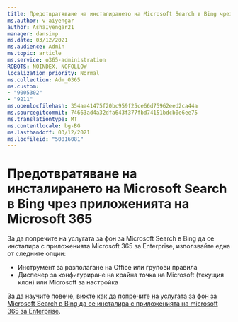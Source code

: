 ```yaml
---
title: Предотвратяване на инсталирането на Microsoft Search в Bing чрез приложенията на Microsoft 365
ms.author: v-aiyengar
author: AshaIyengar21
manager: dansimp
ms.date: 03/12/2021
ms.audience: Admin
ms.topic: article
ms.service: o365-administration
ROBOTS: NOINDEX, NOFOLLOW
localization_priority: Normal
ms.collection: Adm_O365
ms.custom:
- "9005302"
- "9211"
ms.openlocfilehash: 354aa41475f20bc959f25ce66d75962eed2ca44a
ms.sourcegitcommit: 74663ad4a32dfa643f377fbd74151bdcb0e6ee75
ms.translationtype: MT
ms.contentlocale: bg-BG
ms.lasthandoff: 03/12/2021
ms.locfileid: "50816081"
---
```

# <a name="prevent-microsoft-search-in-bing-from-installing-with-microsoft-365-apps"></a>Предотвратяване на инсталирането на Microsoft Search в Bing чрез приложенията на Microsoft 365

За да попречите на услугата за фон за Microsoft Search в Bing да се инсталира с приложенията Microsoft 365 за Enterprise, използвайте една от следните опции:

- Инструмент за разполагане на Office или групови правила
- Диспечер за конфигуриране на крайна точка на Microsoft (текущия клон) или Microsoft за настройка

За да научите повече, вижте [как да попречите на услугата за фон за Microsoft Search в Bing да се инсталира с приложенията на microsoft 365 за Enterprise](https://go.microsoft.com/fwlink/?linkid=2151946).

